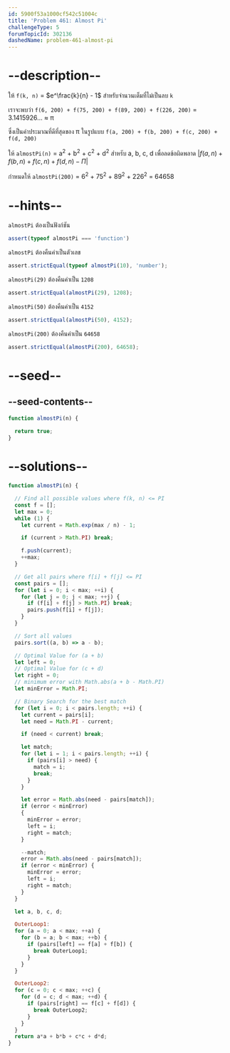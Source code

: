 ```yaml
---
id: 5900f53a1000cf542c51004c
title: 'Problem 461: Almost Pi'
challengeType: 5
forumTopicId: 302136
dashedName: problem-461-almost-pi
---
```


# --description--

ให้ `f(k, n)` = $e^\frac{k}{n} - 1$ สำหรับจำนวนเต็มที่ไม่เป็นลบ `k`

เราจะพบว่า `f(6, 200) + f(75, 200) + f(89, 200) + f(226, 200)` = 3.1415926… ≈ π

ซึ่งเป็นค่าประมาณที่ดีที่สุดของ π ในรูปแบบ `f(a, 200) + f(b, 200) + f(c, 200) + f(d, 200)`

ให้ `almostPi(n)` = a<sup>2</sup> + b<sup>2</sup> + c<sup>2</sup> + d<sup>2</sup> สำหรับ a, b, c, d เพื่อลดข้อผิดพลาด $\lvert f(a,n) + f(b,n) + f(c,n) + f(d,n) - \Pi\rvert$

กำหนดให้ `almostPi(200)` = 6<sup>2</sup> + 75<sup>2</sup> + 89<sup>2</sup> + 226<sup>2</sup> = 64658

# --hints--

`almostPi` ต้องเป็นฟังก์ชัน

```js
assert(typeof almostPi === 'function')
```

`almostPi` ต้องคืนค่าเป็นตัวเลข

```js
assert.strictEqual(typeof almostPi(10), 'number');
```

`almostPi(29)` ต้องคืนค่าเป็น `1208`

```js
assert.strictEqual(almostPi(29), 1208);
```

`almostPi(50)` ต้องคืนค่าเป็น `4152`

```js
assert.strictEqual(almostPi(50), 4152);
```

`almostPi(200)` ต้องคืนค่าเป็น `64658`

```js
assert.strictEqual(almostPi(200), 64658);
```

# --seed--

## --seed-contents--

```js
function almostPi(n) {
  
  return true;
}
```

# --solutions--

```js
function almostPi(n) {

  // Find all possible values where f(k, n) <= PI
  const f = [];
  let max = 0;
  while (1) {
    let current = Math.exp(max / n) - 1;

    if (current > Math.PI) break;

    f.push(current);
    ++max;
  }

  // Get all pairs where f[i] + f[j] <= PI
  const pairs = [];
  for (let i = 0; i < max; ++i) {
    for (let j = 0; j < max; ++j) {
      if (f[i] + f[j] > Math.PI) break;
      pairs.push(f[i] + f[j]);
    }
  }

  // Sort all values
  pairs.sort((a, b) => a - b);

  // Optimal Value for (a + b)
  let left = 0;
  // Optimal Value for (c + d)
  let right = 0;
  // minimum error with Math.abs(a + b - Math.PI)
  let minError = Math.PI;

  // Binary Search for the best match
  for (let i = 0; i < pairs.length; ++i) {
    let current = pairs[i];
    let need = Math.PI - current;

    if (need < current) break;

    let match;
    for (let i = 1; i < pairs.length; ++i) {
      if (pairs[i] > need) {
        match = i;
        break;
      }
    }

    let error = Math.abs(need - pairs[match]);
    if (error < minError)
    {
      minError = error;
      left = i;
      right = match;
    }

    --match;
    error = Math.abs(need - pairs[match]);
    if (error < minError) {
      minError = error;
      left = i;
      right = match;
    }
  }

  let a, b, c, d;

  OuterLoop1:
  for (a = 0; a < max; ++a) {
    for (b = a; b < max; ++b) {
      if (pairs[left] == f[a] + f[b]) {
        break OuterLoop1;
      }
    }
  }

  OuterLoop2:
  for (c = 0; c < max; ++c) {
    for (d = c; d < max; ++d) {
      if (pairs[right] == f[c] + f[d]) {
        break OuterLoop2;
      }
    }
  }
  return a*a + b*b + c*c + d*d;
}
```
